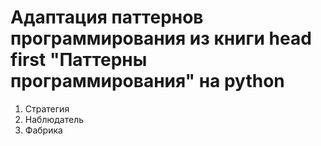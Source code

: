 # Адаптация паттернов программирования из книги head first "Паттерны программирования" на python

1. Стратегия
2. Наблюдатель
3. Фабрика
